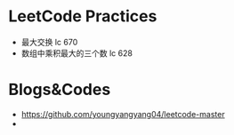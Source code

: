 # LeetCode Practices

+ 最大交换 lc 670 
+ 数组中乘积最大的三个数 lc 628


# Blogs&Codes
+ https://github.com/youngyangyang04/leetcode-master
+ 
